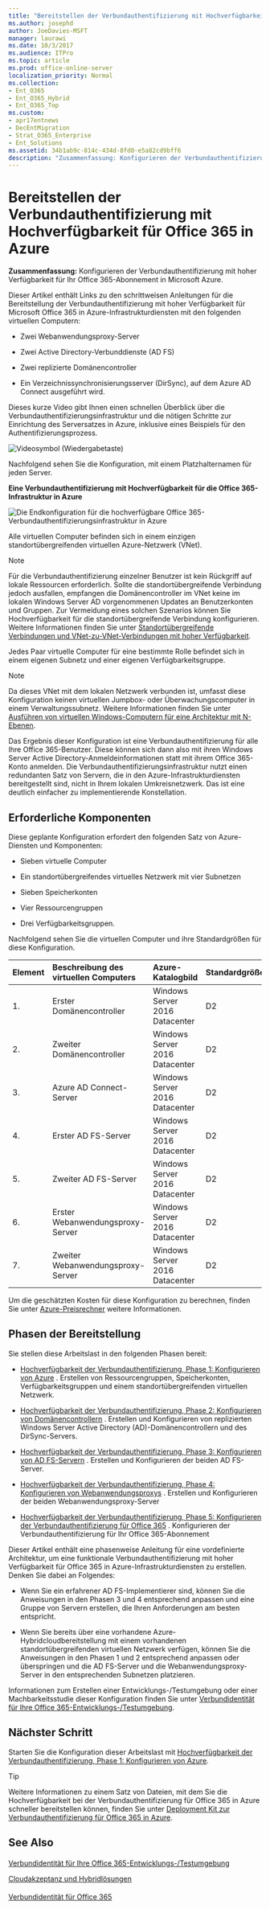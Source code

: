 ```yaml
---
title: "Bereitstellen der Verbundauthentifizierung mit Hochverfügbarkeit für Office 365 in Azure"
ms.author: josephd
author: JoeDavies-MSFT
manager: laurawi
ms.date: 10/3/2017
ms.audience: ITPro
ms.topic: article
ms.prod: office-online-server
localization_priority: Normal
ms.collection:
- Ent_O365
- Ent_O365_Hybrid
- Ent_O365_Top
ms.custom:
- apr17entnews
- DecEntMigration
- Strat_O365_Enterprise
- Ent_Solutions
ms.assetid: 34b1ab9c-814c-434d-8fd0-e5a82cd9bff6
description: "Zusammenfassung: Konfigurieren der Verbundauthentifizierung mit hoher Verfügbarkeit für Ihr Office 365-Abonnement in Microsoft Azure."
---
```


# Bereitstellen der Verbundauthentifizierung mit Hochverfügbarkeit für Office 365 in Azure

 **Zusammenfassung:** Konfigurieren der Verbundauthentifizierung mit hoher Verfügbarkeit für Ihr Office 365-Abonnement in Microsoft Azure.
  
Dieser Artikel enthält Links zu den schrittweisen Anleitungen für die Bereitstellung der Verbundauthentifizierung mit hoher Verfügbarkeit für Microsoft Office 365 in Azure-Infrastrukturdiensten mit den folgenden virtuellen Computern:
  
- Zwei Webanwendungsproxy-Server
    
- Zwei Active Directory-Verbunddienste (AD FS)
    
- Zwei replizierte Domänencontroller
    
- Ein Verzeichnissynchronisierungsserver (DirSync), auf dem Azure AD Connect ausgeführt wird.
    
Dieses kurze Video gibt Ihnen einen schnellen Überblick über die Verbundauthentifizierungsinfrastruktur und die nötigen Schritte zur Einrichtung des Serversatzes in Azure, inklusive eines Beispiels für den Authentifizierungsprozess.
  
![Videosymbol (Wiedergabetaste)](images/mod_icon_video_M.png)
  
Nachfolgend sehen Sie die Konfiguration, mit einem Platzhalternamen für jeden Server.
  
**Eine Verbundauthentifizierung mit Hochverfügbarkeit für die Office 365-Infrastruktur in Azure**

![Die Endkonfiguration für die hochverfügbare Office 365-Verbundauthentifizierungsinfrastruktur in Azure](images/c5da470a-f2aa-489a-a050-df09b4d641df.png)
  
Alle virtuellen Computer befinden sich in einem einzigen standortübergreifenden virtuellen Azure-Netzwerk (VNet). 
  
> [!NOTE]
> Für die Verbundauthentifizierung einzelner Benutzer ist kein Rückgriff auf lokale Ressourcen erforderlich. Sollte die standortübergreifende Verbindung jedoch ausfallen, empfangen die Domänencontroller im VNet keine im lokalen Windows Server AD vorgenommenen Updates an Benutzerkonten und Gruppen. Zur Vermeidung eines solchen Szenarios können Sie Hochverfügbarkeit für die standortübergreifende Verbindung konfigurieren. Weitere Informationen finden Sie unter [Standortübergreifende Verbindungen und VNet-zu-VNet-Verbindungen mit hoher Verfügbarkeit](https://docs.microsoft.com/azure/vpn-gateway/vpn-gateway-highlyavailable). 
  
Jedes Paar virtuelle Computer für eine bestimmte Rolle befindet sich in einem eigenen Subnetz und einer eigenen Verfügbarkeitsgruppe.
  
> [!NOTE]
> Da dieses VNet mit dem lokalen Netzwerk verbunden ist, umfasst diese Konfiguration keinen virtuellen Jumpbox- oder Überwachungscomputer in einem Verwaltungssubnetz. Weitere Informationen finden Sie unter [Ausführen von virtuellen Windows-Computern für eine Architektur mit N-Ebenen](https://docs.microsoft.com/azure/guidance/guidance-compute-n-tier-vm). 
  
Das Ergebnis dieser Konfiguration ist eine Verbundauthentifizierung für alle Ihre Office 365-Benutzer. Diese können sich dann also mit ihren Windows Server Active Directory-Anmeldeinformationen statt mit ihrem Office 365-Konto anmelden. Die Verbundauthentifizierungsinfrastruktur nutzt einen redundanten Satz von Servern, die in den Azure-Infrastrukturdiensten bereitgestellt sind, nicht in Ihrem lokalen Umkreisnetzwerk. Das ist eine deutlich einfacher zu implementierende Konstellation.
  
## Erforderliche Komponenten

Diese geplante Konfiguration erfordert den folgenden Satz von Azure-Diensten und Komponenten:
  
- Sieben virtuelle Computer
    
- Ein standortübergreifendes virtuelles Netzwerk mit vier Subnetzen
    
- Sieben Speicherkonten
    
- Vier Ressourcengruppen
    
- Drei Verfügbarkeitsgruppen.
    
Nachfolgend sehen Sie die virtuellen Computer und ihre Standardgrößen für diese Konfiguration.
  
|**Element**|**Beschreibung des virtuellen Computers**|**Azure-Katalogbild**|**Standardgröße**|
|:-----|:-----|:-----|:-----|
|1.  <br/> |Erster Domänencontroller  <br/> |Windows Server 2016 Datacenter  <br/> |D2  <br/> |
|2.  <br/> |Zweiter Domänencontroller  <br/> |Windows Server 2016 Datacenter  <br/> |D2  <br/> |
|3.  <br/> |Azure AD Connect-Server  <br/> |Windows Server 2016 Datacenter  <br/> |D2  <br/> |
|4.  <br/> |Erster AD FS-Server  <br/> |Windows Server 2016 Datacenter  <br/> |D2  <br/> |
|5.  <br/> |Zweiter AD FS-Server  <br/> |Windows Server 2016 Datacenter  <br/> |D2  <br/> |
|6.  <br/> |Erster Webanwendungsproxy-Server  <br/> |Windows Server 2016 Datacenter  <br/> |D2  <br/> |
|7.  <br/> |Zweiter Webanwendungsproxy-Server  <br/> |Windows Server 2016 Datacenter  <br/> |D2  <br/> |
   
Um die geschätzten Kosten für diese Konfiguration zu berechnen, finden Sie unter [Azure-Preisrechner](https://azure.microsoft.com/pricing/calculator/) weitere Informationen.
  
## Phasen der Bereitstellung

Sie stellen diese Arbeitslast in den folgenden Phasen bereit:
  
- [Hochverfügbarkeit der Verbundauthentifizierung, Phase 1: Konfigurieren von Azure](high-availability-federated-authentication-phase-1-configure-azure.md) . Erstellen von Ressourcengruppen, Speicherkonten, Verfügbarkeitsgruppen und einem standortübergreifenden virtuellen Netzwerk.
    
- [Hochverfügbarkeit der Verbundauthentifizierung, Phase 2: Konfigurieren von Domänencontrollern](high-availability-federated-authentication-phase-2-configure-domain-controllers.md) . Erstellen und Konfigurieren von replizierten Windows Server Active Directory (AD)-Domänencontrollern und des DirSync-Servers.
    
- [Hochverfügbarkeit der Verbundauthentifizierung, Phase 3: Konfigurieren von AD FS-Servern](high-availability-federated-authentication-phase-3-configure-ad-fs-servers.md) . Erstellen und Konfigurieren der beiden AD FS-Server.
    
- [Hochverfügbarkeit der Verbundauthentifizierung, Phase 4: Konfigurieren von Webanwendungsproxys](high-availability-federated-authentication-phase-4-configure-web-application-pro.md) . Erstellen und Konfigurieren der beiden Webanwendungsproxy-Server
    
- [Hochverfügbarkeit der Verbundauthentifizierung, Phase 5: Konfigurieren der Verbundauthentifizierung für Office 365](high-availability-federated-authentication-phase-5-configure-federated-authentic.md) . Konfigurieren der Verbundauthentifizierung für Ihr Office 365-Abonnement
    
Dieser Artikel enthält eine phasenweise Anleitung für eine vordefinierte Architektur, um eine funktionale Verbundauthentifizierung mit hoher Verfügbarkeit für Office 365 in Azure-Infrastrukturdiensten zu erstellen. Denken Sie dabei an Folgendes:
  
- Wenn Sie ein erfahrener AD FS-Implementierer sind, können Sie die Anweisungen in den Phasen 3 und 4 entsprechend anpassen und eine Gruppe von Servern erstellen, die Ihren Anforderungen am besten entspricht. 
    
- Wenn Sie bereits über eine vorhandene Azure-Hybridcloudbereitstellung mit einem vorhandenen standortübergreifenden virtuellen Netzwerk verfügen, können Sie die Anweisungen in den Phasen 1 und 2 entsprechend anpassen oder überspringen und die AD FS-Server und die Webanwendungsproxy-Server in den entsprechenden Subnetzen platzieren.
    
Informationen zum Erstellen einer Entwicklungs-/Testumgebung oder einer Machbarkeitsstudie dieser Konfiguration finden Sie unter [Verbundidentität für Ihre Office 365-Entwicklungs-/Testumgebung](federated-identity-for-your-office-365-dev-test-environment.md).
  
## Nächster Schritt

Starten Sie die Konfiguration dieser Arbeitslast mit [Hochverfügbarkeit der Verbundauthentifizierung, Phase 1: Konfigurieren von Azure](high-availability-federated-authentication-phase-1-configure-azure.md). 
  
> [!TIP]
> Weitere Informationen zu einem Satz von Dateien, mit dem Sie die Hochverfügbarkeit bei der Verbundauthentifizierung für Office 365 in Azure schneller bereitstellen können, finden Sie unter [Deployment Kit zur Verbundauthentifizierung für Office 365 in Azure](https://gallery.technet.microsoft.com/Federated-Authentication-8a9f1664). 
  
## See Also

#### 

[Verbundidentität für Ihre Office 365-Entwicklungs-/Testumgebung](federated-identity-for-your-office-365-dev-test-environment.md)
  
[Cloudakzeptanz und Hybridlösungen](cloud-adoption-and-hybrid-solutions.md)
#### 

[Verbundidentität für Office 365](https://support.office.com/de-de/article/Grundlegendes-zu-Office-365-Identit%C3%A4ten-und-Azure-Active-Directory-06a189e7-5ec6-4af2-94bf-a22ea225a7a9?ui=de-DE&amp;rs=de-DE&amp;ad=DE#bk_federated)


